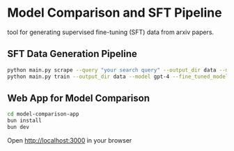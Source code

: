 # Model Comparison and SFT Pipeline

tool for generating supervised fine-tuning (SFT) data from arxiv papers.

## SFT Data Generation Pipeline
   ```bash
   python main.py scrape --query "your search query" --output_dir data --model gpt-4
   python main.py train --output_dir data --model gpt-4 --fine_tuned_model your-fine-tuned-model
   ```

## Web App for Model Comparison
   ```bash
   cd model-comparison-app
   bun install
   bun dev
   ```
   Open [http://localhost:3000](http://localhost:3000) in your browser

